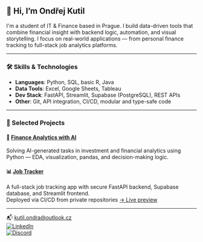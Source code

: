 ## 👋 Hi, I’m Ondřej Kutil

I'm a student of IT & Finance based in Prague. I build data-driven tools that combine financial insight with backend logic, automation, and visual storytelling. I focus on real-world applications — from personal finance tracking to full-stack job analytics platforms.

---

### 🛠️ Skills & Technologies

- **Languages**: Python, SQL, basic R, Java
- **Data Tools**: Excel, Google Sheets, Tableau
- **Dev Stack**: FastAPI, Streamlit, Supabase (PostgreSQL), REST APIs
- **Other**: Git, API integration, CI/CD, modular and type-safe code

---

### 📂 Selected Projects

#### 🔎 [Finance Analytics with AI](https://github.com/OndrejKutil/finance_analytics_with_ai)  
Solving AI-generated tasks in investment and financial analytics using Python — EDA, visualization, pandas, and decision-making logic.

#### 📊 [Job Tracker](https://github.com/OndrejKutil/job_tracker)  
A full-stack job tracking app with secure FastAPI backend, Supabase database, and Streamlit frontend.  
Deployed via CI/CD from private repositories
[→ Live preview](https://ondrejjobtracker.streamlit.app/)

---

📬 kutil.ondra@outlook.cz  
[![LinkedIn](https://img.shields.io/badge/LINKEDIN-%230077B5.svg?logo=linkedin&logoColor=white&style=for-the-badge)](https://linkedin.com/in/ondřej-kutil-342a97256)  
[![Discord](https://img.shields.io/badge/DISCORD-%237289DA.svg?logo=discord&logoColor=white&style=for-the-badge)](https://discordapp.com/users/551050009626542102)

